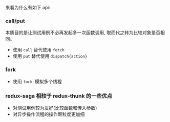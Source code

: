 <!--
abbrlink: iyizcnh2
-->

来看为什么有如下 api:

### call/put

本质目的是让测试用例不必再发起多一次函数调用, 取而代之转为比较对象是否相同。

* 使用 `call` 替代使用 `fetch`
* 使用 `put` 替代使用 `dispatch{action}`

### fork

* 使用 `fork`: 模拟多个线程

### redux-saga 相较于 redux-thunk 的一些优点

* 对测试用例较为友好(比较函数和传入参数)
* 对异步操作流程的操作颗粒度更加细